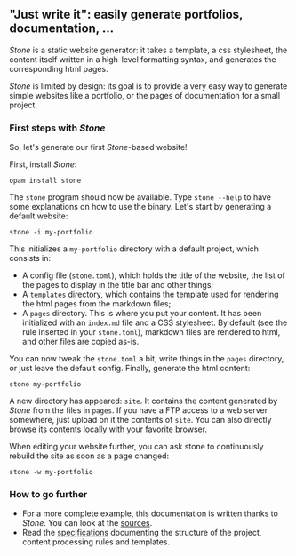 ## "Just write it": easily generate portfolios, documentation, ...

*Stone* is a static website generator: it takes a template, a css
 stylesheet, the content itself written in a high-level formatting
 syntax, and generates the corresponding html pages.

*Stone* is limited by design: its goal is to provide a
very easy way to generate simple websites like a portfolio, or the
pages of documentation for a small project.

### First steps with *Stone*

So, let's generate our first *Stone*-based website!

First, install *Stone*:

```
opam install stone
```

The `stone` program should now be available. Type `stone --help` to
have some explanations on how to use the binary. Let's start by
generating a default website:

```
stone -i my-portfolio
```

This initializes a `my-portfolio` directory with a default project,
which consists in:
* A config file (`stone.toml`), which holds the title of the
  website, the list of the pages to display in the title bar and other
  things;
* A `templates` directory, which contains the template used for
  rendering the html pages from the markdown files;
* A `pages` directory. This is where you put your content. It has
  been initialized with an `index.md` file and a CSS stylesheet.
  By default (see the rule inserted in your `stone.toml`), markdown
  files are rendered to html, and other files are copied as-is. 

You can now tweak the `stone.toml` a bit, write things in the 
`pages` directory, or just leave the default config. 
Finally, generate the html content:

```
stone my-portfolio
```

A new directory has appeared: `site`. It contains the content
generated by *Stone* from the files in `pages`. If you have a FTP 
access to a web server somewhere, just upload on it the contents 
of `site`. You can also directly browse its contents locally with 
your favorite browser.

When editing your website further, you can ask stone to continuously rebuild the
site as soon as a page changed:

```
stone -w my-portfolio
```

### How to go further

- For a more complete example, this documentation is written thanks to
  *Stone*. You can look at the [sources](https://github.com/Armael/stone).
- Read the [specifications](Specs.html) documenting the structure of the
  project, content processing rules and templates.

